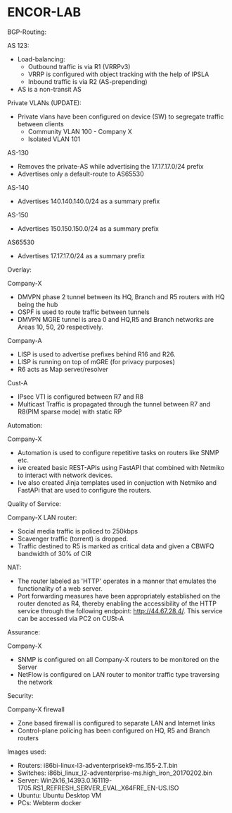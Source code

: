 # ENCOR-LAB

BGP-Routing:

AS 123:
- Load-balancing:
  - Outbound traffic is via R1 (VRRPv3)
  - VRRP is configured with object tracking with the help
    of IPSLA
  - Inbound traffic is via R2 (AS-prepending)
- AS is a non-transit AS

Private VLANs (UPDATE):
   - Private vlans have been configured on device (SW) to segregate traffic between clients
       - Community VLAN 100 - Company X
       - Isolated VLAN 101

AS-130
  - Removes the private-AS while advertising the 17.17.17.0/24 prefix
  - Advertises only a default-route to AS65530

AS-140
  - Advertises 140.140.140.0/24 as a summary prefix

AS-150
  - Advertises 150.150.150.0/24 as a summary prefix  

AS65530
  - Advertises 17.17.17.0/24 as a summary prefix


Overlay:

Company-X
  - DMVPN phase 2 tunnel between its HQ, Branch and R5 routers with HQ being the hub
  - OSPF is used to route traffic between tunnels
  - DMVPN MGRE tunnel is area 0 and HQ,R5 and Branch networks are Areas 10, 50, 20 respectively.

Company-A
  - LISP is used to advertise prefixes behind R16 and R26.
  - LISP is running on top of mGRE (for privacy purposes)
  - R6 acts as Map server/resolver

Cust-A
  - IPsec VTI is configured between R7 and R8
  - Multicast Traffic is propagated through the tunnel between R7 and R8(PIM sparse mode) with static RP


Automation:

Company-X
  - Automation is used to configure repetitive tasks on routers like SNMP etc.
  - ive created basic REST-APIs using FastAPI that combined with Netmiko to interact with network devices.
  - Ive also created Jinja templates used in conjuction with Netmiko and FastAPi that are used to configure the routers.


Quality of Service:

Company-X LAN router:
  - Social media traffic is policed to 250kbps
  - Scavenger traffic (torrent) is dropped.
  - Traffic destined to R5 is marked as critical data and given a CBWFQ bandwidth of 30% of CIR


NAT:

  - The router labeled as 'HTTP' operates in a manner that emulates the functionality of a web server.     
  - Port forwarding measures have been appropriately established on the router denoted as R4, thereby enabling the accessibility of the HTTP service through the following endpoint: http://44.67.28.4/. This service can be accessed via PC2 on CUSt-A


Assurance:

Company-X
  - SNMP is configured on all Company-X routers to be monitored on the Server
  - NetFlow is configured on LAN router to monitor traffic type traversing the network


Security:

Company-X firewall
  - Zone based firewall is configured to separate LAN and Internet links
  - Control-plane policing has been configured on HQ, R5 and Branch routers


Images used:

  - Routers:  i86bi-linux-l3-adventerprisek9-ms.155-2.T.bin
  - Switches: i86bi_linux_l2-adventerprise-ms.high_iron_20170202.bin
  - Server:   Win2k16_14393.0.161119-1705.RS1_REFRESH_SERVER_EVAL_X64FRE_EN-US.ISO
  - Ubuntu:   Ubuntu Desktop VM
  - PCs:      Webterm docker